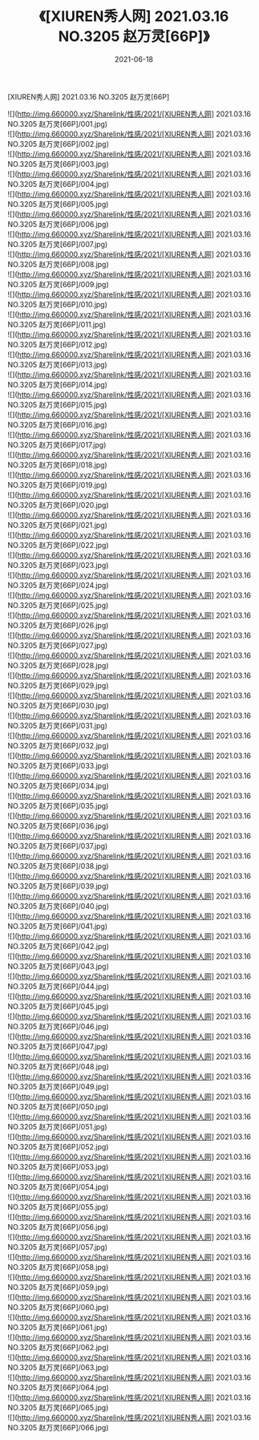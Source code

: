 ﻿---
layout: post
title:  《[XIUREN秀人网] 2021.03.16 NO.3205 赵万灵[66P]》
date:   2021-06-18
img: http://img.660000.xyz/Sharelink/性感/2021/[XIUREN秀人网] 2021.03.16 NO.3205 赵万灵[66P]/000.jpg
categories: [美女, 清纯, 唯美]
---

[XIUREN秀人网] 2021.03.16 NO.3205 赵万灵[66P]

  ![](http://img.660000.xyz/Sharelink/性感/2021/[XIUREN秀人网] 2021.03.16 NO.3205 赵万灵[66P]/001.jpg) <br> ![](http://img.660000.xyz/Sharelink/性感/2021/[XIUREN秀人网] 2021.03.16 NO.3205 赵万灵[66P]/002.jpg) <br> ![](http://img.660000.xyz/Sharelink/性感/2021/[XIUREN秀人网] 2021.03.16 NO.3205 赵万灵[66P]/003.jpg) <br> ![](http://img.660000.xyz/Sharelink/性感/2021/[XIUREN秀人网] 2021.03.16 NO.3205 赵万灵[66P]/004.jpg) <br> ![](http://img.660000.xyz/Sharelink/性感/2021/[XIUREN秀人网] 2021.03.16 NO.3205 赵万灵[66P]/005.jpg) <br> ![](http://img.660000.xyz/Sharelink/性感/2021/[XIUREN秀人网] 2021.03.16 NO.3205 赵万灵[66P]/006.jpg) <br> ![](http://img.660000.xyz/Sharelink/性感/2021/[XIUREN秀人网] 2021.03.16 NO.3205 赵万灵[66P]/007.jpg) <br> ![](http://img.660000.xyz/Sharelink/性感/2021/[XIUREN秀人网] 2021.03.16 NO.3205 赵万灵[66P]/008.jpg) <br> ![](http://img.660000.xyz/Sharelink/性感/2021/[XIUREN秀人网] 2021.03.16 NO.3205 赵万灵[66P]/009.jpg) <br> ![](http://img.660000.xyz/Sharelink/性感/2021/[XIUREN秀人网] 2021.03.16 NO.3205 赵万灵[66P]/010.jpg) <br> ![](http://img.660000.xyz/Sharelink/性感/2021/[XIUREN秀人网] 2021.03.16 NO.3205 赵万灵[66P]/011.jpg) <br> ![](http://img.660000.xyz/Sharelink/性感/2021/[XIUREN秀人网] 2021.03.16 NO.3205 赵万灵[66P]/012.jpg) <br> ![](http://img.660000.xyz/Sharelink/性感/2021/[XIUREN秀人网] 2021.03.16 NO.3205 赵万灵[66P]/013.jpg) <br> ![](http://img.660000.xyz/Sharelink/性感/2021/[XIUREN秀人网] 2021.03.16 NO.3205 赵万灵[66P]/014.jpg) <br> ![](http://img.660000.xyz/Sharelink/性感/2021/[XIUREN秀人网] 2021.03.16 NO.3205 赵万灵[66P]/015.jpg) <br> ![](http://img.660000.xyz/Sharelink/性感/2021/[XIUREN秀人网] 2021.03.16 NO.3205 赵万灵[66P]/016.jpg) <br> ![](http://img.660000.xyz/Sharelink/性感/2021/[XIUREN秀人网] 2021.03.16 NO.3205 赵万灵[66P]/017.jpg) <br> ![](http://img.660000.xyz/Sharelink/性感/2021/[XIUREN秀人网] 2021.03.16 NO.3205 赵万灵[66P]/018.jpg) <br> ![](http://img.660000.xyz/Sharelink/性感/2021/[XIUREN秀人网] 2021.03.16 NO.3205 赵万灵[66P]/019.jpg) <br> ![](http://img.660000.xyz/Sharelink/性感/2021/[XIUREN秀人网] 2021.03.16 NO.3205 赵万灵[66P]/020.jpg) <br> ![](http://img.660000.xyz/Sharelink/性感/2021/[XIUREN秀人网] 2021.03.16 NO.3205 赵万灵[66P]/021.jpg) <br> ![](http://img.660000.xyz/Sharelink/性感/2021/[XIUREN秀人网] 2021.03.16 NO.3205 赵万灵[66P]/022.jpg) <br> ![](http://img.660000.xyz/Sharelink/性感/2021/[XIUREN秀人网] 2021.03.16 NO.3205 赵万灵[66P]/023.jpg) <br> ![](http://img.660000.xyz/Sharelink/性感/2021/[XIUREN秀人网] 2021.03.16 NO.3205 赵万灵[66P]/024.jpg) <br> ![](http://img.660000.xyz/Sharelink/性感/2021/[XIUREN秀人网] 2021.03.16 NO.3205 赵万灵[66P]/025.jpg) <br> ![](http://img.660000.xyz/Sharelink/性感/2021/[XIUREN秀人网] 2021.03.16 NO.3205 赵万灵[66P]/026.jpg) <br> ![](http://img.660000.xyz/Sharelink/性感/2021/[XIUREN秀人网] 2021.03.16 NO.3205 赵万灵[66P]/027.jpg) <br> ![](http://img.660000.xyz/Sharelink/性感/2021/[XIUREN秀人网] 2021.03.16 NO.3205 赵万灵[66P]/028.jpg) <br> ![](http://img.660000.xyz/Sharelink/性感/2021/[XIUREN秀人网] 2021.03.16 NO.3205 赵万灵[66P]/029.jpg) <br> ![](http://img.660000.xyz/Sharelink/性感/2021/[XIUREN秀人网] 2021.03.16 NO.3205 赵万灵[66P]/030.jpg) <br> ![](http://img.660000.xyz/Sharelink/性感/2021/[XIUREN秀人网] 2021.03.16 NO.3205 赵万灵[66P]/031.jpg) <br> ![](http://img.660000.xyz/Sharelink/性感/2021/[XIUREN秀人网] 2021.03.16 NO.3205 赵万灵[66P]/032.jpg) <br> ![](http://img.660000.xyz/Sharelink/性感/2021/[XIUREN秀人网] 2021.03.16 NO.3205 赵万灵[66P]/033.jpg) <br> ![](http://img.660000.xyz/Sharelink/性感/2021/[XIUREN秀人网] 2021.03.16 NO.3205 赵万灵[66P]/034.jpg) <br> ![](http://img.660000.xyz/Sharelink/性感/2021/[XIUREN秀人网] 2021.03.16 NO.3205 赵万灵[66P]/035.jpg) <br> ![](http://img.660000.xyz/Sharelink/性感/2021/[XIUREN秀人网] 2021.03.16 NO.3205 赵万灵[66P]/036.jpg) <br> ![](http://img.660000.xyz/Sharelink/性感/2021/[XIUREN秀人网] 2021.03.16 NO.3205 赵万灵[66P]/037.jpg) <br> ![](http://img.660000.xyz/Sharelink/性感/2021/[XIUREN秀人网] 2021.03.16 NO.3205 赵万灵[66P]/038.jpg) <br> ![](http://img.660000.xyz/Sharelink/性感/2021/[XIUREN秀人网] 2021.03.16 NO.3205 赵万灵[66P]/039.jpg) <br> ![](http://img.660000.xyz/Sharelink/性感/2021/[XIUREN秀人网] 2021.03.16 NO.3205 赵万灵[66P]/040.jpg) <br> ![](http://img.660000.xyz/Sharelink/性感/2021/[XIUREN秀人网] 2021.03.16 NO.3205 赵万灵[66P]/041.jpg) <br> ![](http://img.660000.xyz/Sharelink/性感/2021/[XIUREN秀人网] 2021.03.16 NO.3205 赵万灵[66P]/042.jpg) <br> ![](http://img.660000.xyz/Sharelink/性感/2021/[XIUREN秀人网] 2021.03.16 NO.3205 赵万灵[66P]/043.jpg) <br> ![](http://img.660000.xyz/Sharelink/性感/2021/[XIUREN秀人网] 2021.03.16 NO.3205 赵万灵[66P]/044.jpg) <br> ![](http://img.660000.xyz/Sharelink/性感/2021/[XIUREN秀人网] 2021.03.16 NO.3205 赵万灵[66P]/045.jpg) <br> ![](http://img.660000.xyz/Sharelink/性感/2021/[XIUREN秀人网] 2021.03.16 NO.3205 赵万灵[66P]/046.jpg) <br> ![](http://img.660000.xyz/Sharelink/性感/2021/[XIUREN秀人网] 2021.03.16 NO.3205 赵万灵[66P]/047.jpg) <br> ![](http://img.660000.xyz/Sharelink/性感/2021/[XIUREN秀人网] 2021.03.16 NO.3205 赵万灵[66P]/048.jpg) <br> ![](http://img.660000.xyz/Sharelink/性感/2021/[XIUREN秀人网] 2021.03.16 NO.3205 赵万灵[66P]/049.jpg) <br> ![](http://img.660000.xyz/Sharelink/性感/2021/[XIUREN秀人网] 2021.03.16 NO.3205 赵万灵[66P]/050.jpg) <br> ![](http://img.660000.xyz/Sharelink/性感/2021/[XIUREN秀人网] 2021.03.16 NO.3205 赵万灵[66P]/051.jpg) <br> ![](http://img.660000.xyz/Sharelink/性感/2021/[XIUREN秀人网] 2021.03.16 NO.3205 赵万灵[66P]/052.jpg) <br> ![](http://img.660000.xyz/Sharelink/性感/2021/[XIUREN秀人网] 2021.03.16 NO.3205 赵万灵[66P]/053.jpg) <br> ![](http://img.660000.xyz/Sharelink/性感/2021/[XIUREN秀人网] 2021.03.16 NO.3205 赵万灵[66P]/054.jpg) <br> ![](http://img.660000.xyz/Sharelink/性感/2021/[XIUREN秀人网] 2021.03.16 NO.3205 赵万灵[66P]/055.jpg) <br> ![](http://img.660000.xyz/Sharelink/性感/2021/[XIUREN秀人网] 2021.03.16 NO.3205 赵万灵[66P]/056.jpg) <br> ![](http://img.660000.xyz/Sharelink/性感/2021/[XIUREN秀人网] 2021.03.16 NO.3205 赵万灵[66P]/057.jpg) <br> ![](http://img.660000.xyz/Sharelink/性感/2021/[XIUREN秀人网] 2021.03.16 NO.3205 赵万灵[66P]/058.jpg) <br> ![](http://img.660000.xyz/Sharelink/性感/2021/[XIUREN秀人网] 2021.03.16 NO.3205 赵万灵[66P]/059.jpg) <br> ![](http://img.660000.xyz/Sharelink/性感/2021/[XIUREN秀人网] 2021.03.16 NO.3205 赵万灵[66P]/060.jpg) <br> ![](http://img.660000.xyz/Sharelink/性感/2021/[XIUREN秀人网] 2021.03.16 NO.3205 赵万灵[66P]/061.jpg) <br> ![](http://img.660000.xyz/Sharelink/性感/2021/[XIUREN秀人网] 2021.03.16 NO.3205 赵万灵[66P]/062.jpg) <br> ![](http://img.660000.xyz/Sharelink/性感/2021/[XIUREN秀人网] 2021.03.16 NO.3205 赵万灵[66P]/063.jpg) <br> ![](http://img.660000.xyz/Sharelink/性感/2021/[XIUREN秀人网] 2021.03.16 NO.3205 赵万灵[66P]/064.jpg) <br> ![](http://img.660000.xyz/Sharelink/性感/2021/[XIUREN秀人网] 2021.03.16 NO.3205 赵万灵[66P]/065.jpg) <br> ![](http://img.660000.xyz/Sharelink/性感/2021/[XIUREN秀人网] 2021.03.16 NO.3205 赵万灵[66P]/066.jpg) <br>